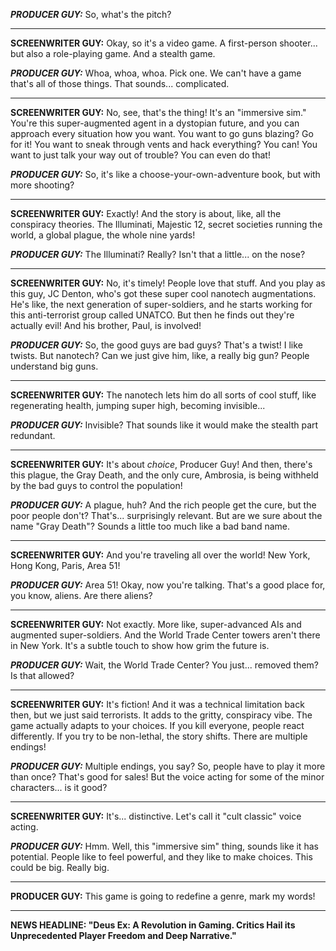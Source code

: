 ***PRODUCER GUY:*** So, what's the pitch?

---

**SCREENWRITER GUY:** Okay, so it's a video game. A first-person shooter... but also a role-playing game. And a stealth game.

***PRODUCER GUY:*** Whoa, whoa, whoa. Pick one. We can't have a game that's all of those things. That sounds... complicated.

---

**SCREENWRITER GUY:** No, see, that's the thing! It's an "immersive sim." You're this super-augmented agent in a dystopian future, and you can approach every situation how you want. You want to go guns blazing? Go for it! You want to sneak through vents and hack everything? You can! You want to just talk your way out of trouble? You can even do that!

***PRODUCER GUY:*** So, it's like a choose-your-own-adventure book, but with more shooting?

---

**SCREENWRITER GUY:** Exactly! And the story is about, like, all the conspiracy theories. The Illuminati, Majestic 12, secret societies running the world, a global plague, the whole nine yards!

***PRODUCER GUY:*** The Illuminati? Really? Isn't that a little... on the nose?

---

**SCREENWRITER GUY:** No, it's timely! People love that stuff. And you play as this guy, JC Denton, who's got these super cool nanotech augmentations. He's like, the next generation of super-soldiers, and he starts working for this anti-terrorist group called UNATCO. But then he finds out they're actually evil! And his brother, Paul, is involved!

***PRODUCER GUY:*** So, the good guys are bad guys? That's a twist! I like twists. But nanotech? Can we just give him, like, a really big gun? People understand big guns.

---

**SCREENWRITER GUY:** The nanotech lets him do all sorts of cool stuff, like regenerating health, jumping super high, becoming invisible...

***PRODUCER GUY:*** Invisible? That sounds like it would make the stealth part redundant.

---

**SCREENWRITER GUY:** It's about *choice*, Producer Guy! And then, there's this plague, the Gray Death, and the only cure, Ambrosia, is being withheld by the bad guys to control the population!

***PRODUCER GUY:*** A plague, huh? And the rich people get the cure, but the poor people don't? That's... surprisingly relevant. But are we sure about the name "Gray Death"? Sounds a little too much like a bad band name.

---

**SCREENWRITER GUY:** And you're traveling all over the world! New York, Hong Kong, Paris, Area 51!

***PRODUCER GUY:*** Area 51! Okay, now you're talking. That's a good place for, you know, aliens. Are there aliens?

---

**SCREENWRITER GUY:** Not exactly. More like, super-advanced AIs and augmented super-soldiers. And the World Trade Center towers aren't there in New York. It's a subtle touch to show how grim the future is.

***PRODUCER GUY:*** Wait, the World Trade Center? You just... removed them? Is that allowed?

---

**SCREENWRITER GUY:** It's fiction! And it was a technical limitation back then, but we just said terrorists. It adds to the gritty, conspiracy vibe. The game actually adapts to your choices. If you kill everyone, people react differently. If you try to be non-lethal, the story shifts. There are multiple endings!

***PRODUCER GUY:*** Multiple endings, you say? So, people have to play it more than once? That's good for sales! But the voice acting for some of the minor characters... is it good?

---

**SCREENWRITER GUY:** It's... distinctive. Let's call it "cult classic" voice acting.

***PRODUCER GUY:*** Hmm. Well, this "immersive sim" thing, sounds like it has potential. People like to feel powerful, and they like to make choices. This could be big. Really big.

---

**PRODUCER GUY:** This game is going to redefine a genre, mark my words!

---

**NEWS HEADLINE: "Deus Ex: A Revolution in Gaming. Critics Hail its Unprecedented Player Freedom and Deep Narrative."**
